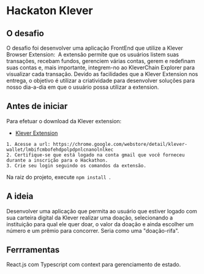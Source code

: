 # Hackaton Klever

## O desafio

O desafio foi desenvolver uma aplicação FrontEnd que utilize a Klever Browser Extension:
​
A extensão permite que os usuários listem suas transações, recebam fundos, gerenciem várias contas, gerem e redefinam suas contas e, mais importante, integrem-no ao KleverChain Explorer para visualizar cada transação.​
Devido as facilidades que a Klever Extension nos entrega, o objetivo é utilizar a criatividade para desenvolver soluções para nosso dia-a-dia em que o usuário possa utilizar a extension.

## Antes de iniciar

Para efetuar o download da Klever extension:

- [Klever Extension](http://klever.finance/wallet)

````
1. Acesse a url: https://chrome.google.com/webstore/detail/klever-wallet/lmbifcmbofehdpolpdpnlcnanolnlkec
2. Certifique-se que está logado na conta gmail que você forneceu durante a inscrição para o Hackathon.
3. Crie seu login seguindo os comandos da extensão.
````
Na raiz do projeto, execute ```npm install ```.

## A ideia

Desenvolver uma aplicação que permita ao usuário que estiver logado com sua carteira digital da Klever realizar uma doação, selecionando a instituição para qual ele quer doar, o valor da doação e ainda escolher um número e um prêmio para concorrer. Seria como uma "doação-rifa".

## Ferrramentas

React.js com Typescript com context para gerenciamento de estado.

